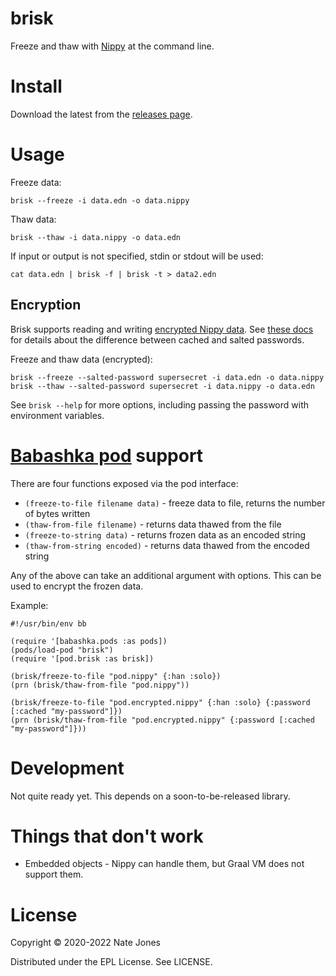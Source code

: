 # brisk

Freeze and thaw with [Nippy](https://github.com/ptaoussanis/nippy) at the command line.

# Install

Download the latest from the [releases page](https://github.com/justone/brisk/releases).

# Usage

Freeze data:

```
brisk --freeze -i data.edn -o data.nippy
```

Thaw data:

```
brisk --thaw -i data.nippy -o data.edn
```

If input or output is not specified, stdin or stdout will be used:

```
cat data.edn | brisk -f | brisk -t > data2.edn
```

## Encryption

Brisk supports reading and writing [encrypted Nippy data](https://github.com/ptaoussanis/nippy#encryption-v2).
See [these docs](http://ptaoussanis.github.io/nippy/taoensso.nippy.html#var-aes128-encryptor)
for details about the difference between cached and salted passwords.

Freeze and thaw data (encrypted):

```
brisk --freeze --salted-password supersecret -i data.edn -o data.nippy
brisk --thaw --salted-password supersecret -i data.nippy -o data.edn
```

See `brisk --help` for more options, including passing the password with
environment variables.

# [Babashka pod](https://github.com/babashka/babashka.pods) support

There are four functions exposed via the pod interface:

* `(freeze-to-file filename data)` - freeze data to file, returns the number of bytes written
* `(thaw-from-file filename)` - returns data thawed from the file
* `(freeze-to-string data)` - returns frozen data as an encoded string
* `(thaw-from-string encoded)` - returns data thawed from the encoded string

Any of the above can take an additional argument with options. This can be used to encrypt the frozen data.

Example:

```
#!/usr/bin/env bb

(require '[babashka.pods :as pods])
(pods/load-pod "brisk")
(require '[pod.brisk :as brisk])

(brisk/freeze-to-file "pod.nippy" {:han :solo})
(prn (brisk/thaw-from-file "pod.nippy"))

(brisk/freeze-to-file "pod.encrypted.nippy" {:han :solo} {:password [:cached "my-password"]})
(prn (brisk/thaw-from-file "pod.encrypted.nippy" {:password [:cached "my-password"]}))
```

# Development

Not quite ready yet. This depends on a soon-to-be-released library.

# Things that don't work

* Embedded objects - Nippy can handle them, but Graal VM does not support them.

# License

Copyright © 2020-2022 Nate Jones

Distributed under the EPL License. See LICENSE.
